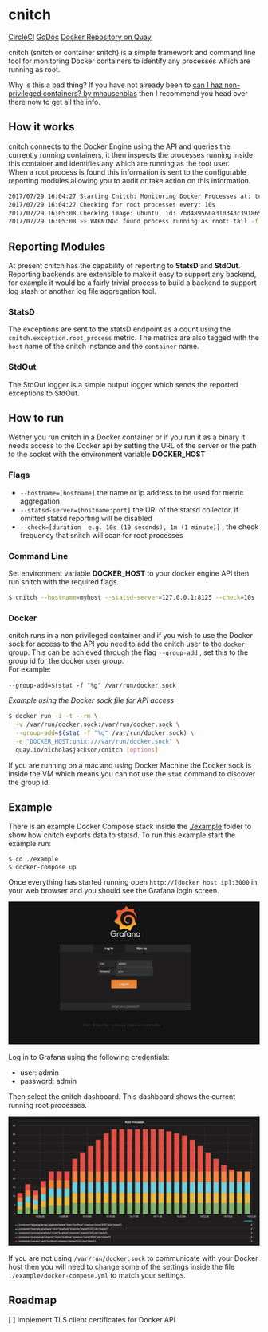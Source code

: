 # cnitch

[CircleCI](https://circleci.com/gh/nicholasjackson/cnitch)
[GoDoc](https://godoc.org/github.com/nicholasjackson/cnitch)
[Docker Repository on Quay](https://quay.io/repository/nicholasjackson/cnitch)

cnitch (snitch or container snitch) is a simple framework and command line tool for monitoring Docker containers to identify any processes which are running as root.  

Why is this a bad thing?  If you have not already been to [can I haz non-privileged containers? by mhausenblas](http://canihaznonprivilegedcontainers.info) then I recommend you head over there now to get all the info.


## How it works
cnitch connects to the Docker Engine using the API and queries the currently running containers,  it then inspects the processes running inside this container and identifies any which are running as the root user.  
When a root process is found this information is sent to the configurable reporting modules allowing you to audit or take action on this information.

```bash
2017/07/29 16:04:27 Starting Cnitch: Monitoring Docker Processes at: tcp://172.16.255.128:2376
2017/07/29 16:04:27 Checking for root processes every: 10s
2017/07/29 16:05:08 Checking image: ubuntu, id: 7bd489560a310343c39186500daa680290289c27f7a730524a31355a3aaf0430
2017/07/29 16:05:08 >> WARNING: found process running as root: tail -f /dev/null pid: 365
```

## Reporting Modules
At present cnitch has the capability of reporting to **StatsD** and **StdOut**.  Reporting backends are extensible to make it easy to support any backend, for example it would be a fairly trivial process to build a backend to support log stash or another log file aggregation tool.

### StatsD
The exceptions are sent to the statsD endpoint as a count using the `cnitch.exception.root_process` metric.  The metrics are also tagged with the `host` name of the cnitch instance and the `container` name.

### StdOut
The StdOut logger is a simple output logger which sends the reported exceptions to StdOut. 

## How to run
Wether you run cnitch in a Docker container or if you run it as a binary it needs access to the Docker api by setting the URL of the server or the path to the socket with the environment variable **DOCKER_HOST**

### Flags
* `--hostname=[hostname]` the name or ip address to be used for metric aggregation
* `--statsd-server=[hostname:port]` the URI of the statsd collector, if omitted statsd reporting will be disabled
* `--check=[duration  e.g. 10s (10 seconds), 1m (1 minute)]` , the check frequency that snitch will scan for root processes

### Command Line
Set environment variable **DOCKER_HOST** to your docker engine API then run snitch with the required flags.

```bash
$ cnitch --hostname=myhost --statsd-server=127.0.0.1:8125 --check=10s
```

### Docker
cnitch runs in a non privileged container and if you wish to use the Docker sock for access to the API you need to add the cnitch user to the `docker` group.   This can be achieved through the flag `--group-add` , set this to the group id for the docker user group.  
 For example:

 `--group-add=$(stat -f "%g" /var/run/docker.sock`

*Example using the Docker sock file for API access*

```bash
$ docker run -i -t --rm \
  -v /var/run/docker.sock:/var/run/docker.sock \
  --group-add=$(stat -f "%g" /var/run/docker.sock) \
  -e "DOCKER_HOST:unix:///var/run/docker.sock" \
  quay.io/nicholasjackson/cnitch [options]
```

If you are running on a mac and using Docker Machine the Docker sock is inside the VM which means you can not use the `stat` command to discover the group id.

## Example
There is an example Docker Compose stack inside the [./example](/example) folder to show how cnitch exports data to statsd.  To run this example start the example run:

```
$ cd ./example
$ docker-compose up
``` 

Once everything has started running open `http://[docker host ip]:3000` in your web browser and you should see the Grafana login screen.

![grafana login](./screen1.png)

Log in to Grafana using the following credentials:
* user: admin
* password: admin

Then select the cnitch dashboard.  This dashboard shows the current running root processes.  

![root processes chart](./screen2.png)

If you are not using `/var/run/docker.sock` to communicate with your Docker host then you will need to change some of the settings inside the file `./example/docker-compose.yml` to match your settings.

## Roadmap
[ ] Implement TLS client certificates for Docker API
